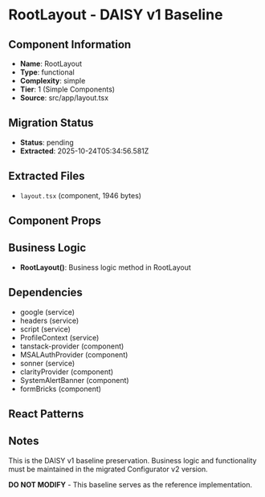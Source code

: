 # RootLayout - DAISY v1 Baseline

## Component Information

- **Name**: RootLayout
- **Type**: functional
- **Complexity**: simple
- **Tier**: 1 (Simple Components)
- **Source**: src/app/layout.tsx

## Migration Status

- **Status**: pending
- **Extracted**: 2025-10-24T05:34:56.581Z

## Extracted Files

- `layout.tsx` (component, 1946 bytes)

## Component Props



## Business Logic

- **RootLayout()**: Business logic method in RootLayout

## Dependencies

- google (service)
- headers (service)
- script (service)
- ProfileContext (service)
- tanstack-provider (component)
- MSALAuthProvider (component)
- sonner (service)
- clarityProvider (component)
- SystemAlertBanner (component)
- formBricks (component)

## React Patterns



## Notes

This is the DAISY v1 baseline preservation. Business logic and functionality
must be maintained in the migrated Configurator v2 version.

**DO NOT MODIFY** - This baseline serves as the reference implementation.
